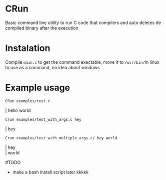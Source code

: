 # CRun
Basic command line utility to run C code that compilers and auto deletes de compiled binary after the execution


# Instalation

Compile `main.c` to get the command exectable, move it to `/usr/bin/`in linux to use as a command, no idea about windows

# Example usage

`CRun examples/test.c`

  |  hello world

`Crun examples/test_with_args.c hey`

  | hey

`Crun examples/test_with_multiple_args.c/ hey world`

  | hey  
  | world


  #TODO

  - make a bash install script later kkkkk
